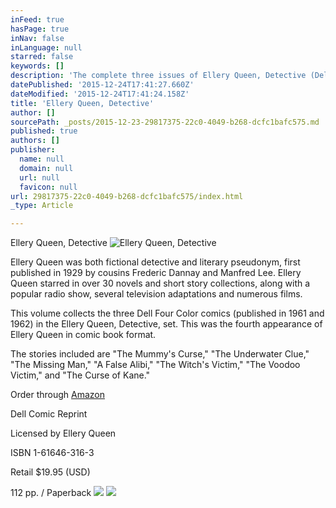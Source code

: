 ```yaml
---
inFeed: true
hasPage: true
inNav: false
inLanguage: null
starred: false
keywords: []
description: 'The complete three issues of Ellery Queen, Detective (Dell Four Color) comics reprinted in one volume.'
datePublished: '2015-12-24T17:41:27.660Z'
dateModified: '2015-12-24T17:41:24.158Z'
title: 'Ellery Queen, Detective'
author: []
sourcePath: _posts/2015-12-23-29817375-22c0-4049-b268-dcfc1bafc575.md
published: true
authors: []
publisher:
  name: null
  domain: null
  url: null
  favicon: null
url: 29817375-22c0-4049-b268-dcfc1bafc575/index.html
_type: Article

---
```

Ellery Queen, Detective
![Ellery Queen, Detective](https://s3-us-west-2.amazonaws.com/the-grid-img/p/90cbc6892c2f61acf69307e375d27e0f62806c39.jpg)

Ellery Queen was both fictional 
detective and literary pseudonym, first published in 1929 by cousins 
Frederic Dannay and Manfred Lee. Ellery Queen starred in over 30 novels 
and short story collections, along with a popular radio show, several 
television adaptations and numerous films.

This volume collects the three 
Dell Four Color comics (published in 1961 and 1962) in the Ellery Queen,
Detective, set. This was the fourth appearance of Ellery Queen in comic
book format.

The stories included are "The 
Mummy's Curse," "The Underwater Clue," "The Missing Man," "A False 
Alibi," "The Witch's Victim," "The Voodoo Victim," and "The Curse of 
Kane."

Order through [Amazon][0]

Dell Comic Reprint[][0]

Licensed by Ellery Queen

ISBN 1-61646-316-3

Retail $19.95 (USD)

112 pp. / Paperback
![](https://the-grid-user-content.s3-us-west-2.amazonaws.com/18eda6ce-1897-4d52-bca8-194c21c52bc7.jpg)
![](https://the-grid-user-content.s3-us-west-2.amazonaws.com/6c60b5d5-ee8b-449d-9880-1d761583e3bb.jpg)

[0]: http://www.amazon.com/exec/obidos/ASIN/1616463163/strangeark-20